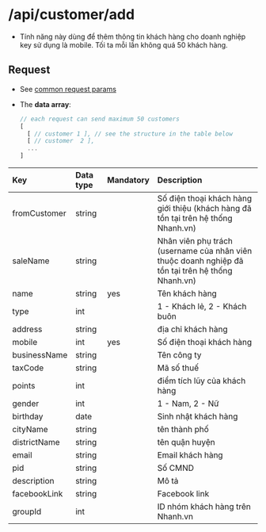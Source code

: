 # /api/customer/add

* Tính năng này dùng để thêm thông tin khách hàng cho doanh nghiệp key sử dụng là mobile. Tối ta mỗi lần không quá 50 khách hàng.

## Request

* See [common request params](../getting-started/api.md#request)
* The **data array**:

  ```javascript
  // each request can send maximum 50 customers
  [
    [ // customer 1 ], // see the structure in the table below
    [ // customer  2 ],
    ...
  ]
  ```

| Key | Data type | Mandatory | Description |
| :--- | :--- | :--- | :--- |
| fromCustomer | string |  | Số điện thoại khách hàng giới thiệu \(khách hàng đã tồn tại trên hệ thống Nhanh.vn\) |
| saleName | string |  | Nhân viên phụ trách \(username của nhân viên thuộc doanh nghiệp đã tồn tại trên hệ thống Nhanh.vn\) |
| name | string | yes | Tên khách hàng |
| type | int |  | 1 - Khách lẻ, 2 - Khách buôn |
| address | string |  | địa chỉ khách hàng |
| mobile | int | yes | Số điện thoại khách hàng |
| businessName | string |  | Tên công ty |
| taxCode | string |  | Mã số thuế |
| points | int |  | điểm tích lũy của khách hàng |
| gender | int |  | 1 - Nam, 2 - Nữ |
| birthday | date |  | Sinh nhật khách hàng |
| cityName | string |  | tên thành phố |
| districtName | string |  | tên quận huyện |
| email | string |  | Email khách hàng |
| pid | string |  | Số CMND |
| description | string |  | Mô tả |
| facebookLink | string |  | Facebook link |
| groupId | int |  | ID nhóm khách hàng trên Nhanh.vn |

